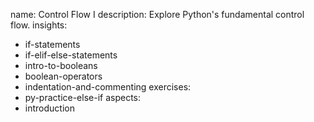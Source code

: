 name: Control Flow I
description: Explore Python's fundamental control flow.
insights:
  - if-statements
  - if-elif-else-statements
  - intro-to-booleans
  - boolean-operators
  - indentation-and-commenting
exercises:
  - py-practice-else-if
aspects:
  - introduction

